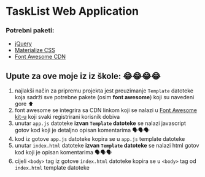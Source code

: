 # TaskList Web Application

### Potrebni paketi:
- [jQuery](https://jquery.com/)
- [Materialize CSS](https://materializecss.com/)
- [Font Awesome CDN](https://www.npmjs.com/package/font-awesome)

## Upute za ove moje iz iz škole: 😂😂😂😂

1. najlakši način za pripremu projekta jest preuzimanje `Template` datoteke koja sadrži sve potrebne pakete (osim **font awesome**) koji su navedeni gore ⬆️
2. font awesome se integrira sa CDN linkom koji se nalazi u [Font Awesome kit-u](https://fontawesome.com/kits) koji svaki registrirani korisnik dobiva
2. unutar `app.js` datoteke **izvan `Template` datoteke** se nalazi javascript gotov kod koji je detaljno opisan komentarima 🗣️🗣️🗣️
3. kod iz gotove `app.js` datoteke kopira se u `app.js` template datoteke
4. unutar `index.html` datoteke **izvan `Template` datoteke** se nalazi html gotov kod koji je opisan komentarima 🗣️🗣️🗣️
3. cijeli `<body>` tag iz gotove `index.html` datoteke kopira se u `<body>` tag od `index.html` template datoteke